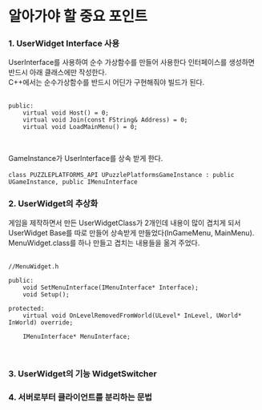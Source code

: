 
# 알아가야 할 중요 포인트

### 1. UserWidget Interface 사용
UserInterface를 사용하여 순수 가상함수를 만들어 사용한다 인터페이스를 생성하면 반드시 아래 클래스에만 작성한다.
<br>
C++에서는 순수가상함수를 반드시 어딘가 구현해줘야 빌드가 된다.
<br>
<br>
```
public:
	virtual void Host() = 0;
	virtual void Join(const FString& Address) = 0;
	virtual void LoadMainMenu() = 0;
```
<br>

GameInstance가 UserInterface를 상속 받게 한다. <br> <br>
``` class PUZZLEPLATFORMS_API UPuzzlePlatformsGameInstance : public UGameInstance, public IMenuInterface ``` 
<br>

### 2. UserWidget의 추상화
게임을 제작하면서 만든 UserWidgetClass가 2개인데 내용이 많이 겹치게 되서 UserWidget Base를 따로 만들어 상속받게 만들었다(InGameMenu, MainMenu).
MenuWidget.class를 하나 만들고 겹치는 내용들을 옮겨 주었다. 
<br>
<br>
```
//MenuWidget.h

public:
	void SetMenuInterface(IMenuInterface* Interface);
	void Setup();

protected:
	virtual void OnLevelRemovedFromWorld(ULevel* InLevel, UWorld* InWorld) override;

	IMenuInterface* MenuInterface;
```
<br>

### 3. UserWidget의 기능 WidgetSwitcher

### 4. 서버로부터 클라이언트를 분리하는 문법
